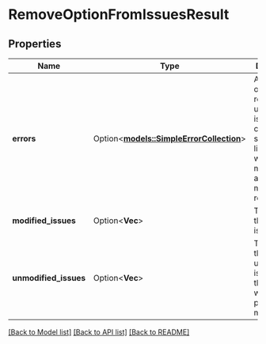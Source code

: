 # RemoveOptionFromIssuesResult

## Properties

Name | Type | Description | Notes
------------ | ------------- | ------------- | -------------
**errors** | Option<[**models::SimpleErrorCollection**](SimpleErrorCollection.md)> | A collection of errors related to unchanged issues. The collection size is limited, which means not all errors may be returned. | [optional]
**modified_issues** | Option<**Vec<i64>**> | The IDs of the modified issues. | [optional]
**unmodified_issues** | Option<**Vec<i64>**> | The IDs of the unchanged issues, those issues where errors prevent modification. | [optional]

[[Back to Model list]](../README.md#documentation-for-models) [[Back to API list]](../README.md#documentation-for-api-endpoints) [[Back to README]](../README.md)


